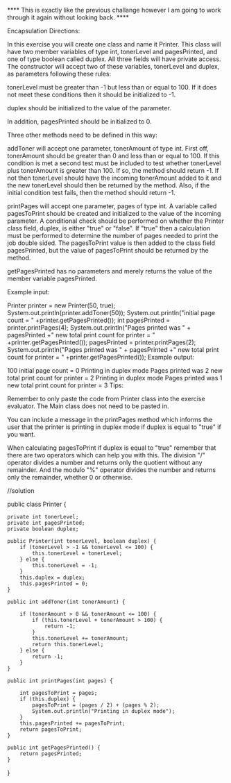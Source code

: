 **** This is exactly like the previous challange however I am going to work through it again without looking back. ****

Encapsulation
Directions:

In this exercise you will create one class and name it Printer. This class will have two member variables of type int, tonerLevel and pagesPrinted, and one of type boolean called duplex. All three fields will have private access. The constructor will accept two of these variables, tonerLevel and duplex, as parameters following these rules:

tonerLevel must be greater than -1 but less than or equal to 100. If it does not meet these conditions then it should be initialized to -1.

duplex should be initialized to the value of the parameter.

In addition, pagesPrinted should be initialized to 0.

Three other methods need to be defined in this way:

addToner will accept one parameter, tonerAmount of type int. First off, tonerAmount should be greater than 0 and less than or equal to 100. If this condition is met a second test must be included to test whether tonerLevel plus tonerAmount is greater than 100. If so, the method should return -1. If not then tonerLevel should have the incoming tonerAmount added to it and the new tonerLevel should then be returned by the method. Also, if the initial condition test fails, then the method should return -1.

printPages will accept one parameter, pages of type int. A variable called pagesToPrint should be created and initialized to the value of the incoming parameter. A conditional check should be performed on whether the Printer class field, duplex, is either "true" or "false". If "true" then a calculation must be performed to determine the number of pages needed to print the job double sided. The pagesToPrint value is then added to the class field pagesPrinted, but the value of pagesToPrint should be returned by the method.

getPagesPrinted has no parameters and merely returns the value of the member variable pagesPrinted.

Example input:

Printer printer = new Printer(50, true);
System.out.println(printer.addToner(50));
System.out.println("initial page count = " +printer.getPagesPrinted());
int pagesPrinted = printer.printPages(4);
System.out.println("Pages printed was " + pagesPrinted +" new total print count for printer = " +printer.getPagesPrinted());
pagesPrinted = printer.printPages(2);
System.out.println("Pages printed was " + pagesPrinted +" new total print count for printer = " +printer.getPagesPrinted());
Example output:

100
initial page count = 0
Printing in duplex mode
Pages printed was 2 new total print count for printer = 2
Printing in duplex mode
Pages printed was 1 new total print count for printer = 3
Tips:

Remember to only paste the code from Printer class into the exercise evaluator. The Main class does not need to be pasted in.

You can include a message in the printPages method which informs the user that the printer is printing in duplex mode if duplex is equal to "true" if you want.

When calculating pagesToPrint if duplex is equal to "true" remember that there are two operators which can help you with this. The division "/" operator divides a number and returns only the quotient without any remainder. And the modulo "%" operator divides the number and returns only the remainder, whether 0 or otherwise.


//solution

public class Printer {
    
    private int tonerLevel;
    private int pagesPrinted;
    private boolean duplex;
 
    public Printer(int tonerLevel, boolean duplex) {
        if (tonerLevel > -1 && tonerLevel <= 100) {
            this.tonerLevel = tonerLevel;
        } else {
            this.tonerLevel = -1;
        }
        this.duplex = duplex;
        this.pagesPrinted = 0;
    }
 
    public int addToner(int tonerAmount) {
        
        if (tonerAmount > 0 && tonerAmount <= 100) {
            if (this.tonerLevel + tonerAmount > 100) {
                return -1;
            }
            this.tonerLevel += tonerAmount;
            return this.tonerLevel;
        } else {
            return -1;
        }
    }
 
    public int printPages(int pages) {
        
        int pagesToPrint = pages;
        if (this.duplex) {
            pagesToPrint = (pages / 2) + (pages % 2);
            System.out.println("Printing in duplex mode");
        }
        this.pagesPrinted += pagesToPrint;
        return pagesToPrint;
    }
 
    public int getPagesPrinted() {
        return pagesPrinted;
    }
}